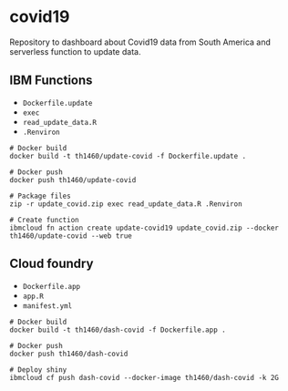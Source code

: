 # covid19

Repository to dashboard about Covid19 data from South America and serverless function to update data.

## IBM Functions

- `Dockerfile.update`
- `exec`
- `read_update_data.R`
- `.Renviron`

```
# Docker build
docker build -t th1460/update-covid -f Dockerfile.update .

# Docker push
docker push th1460/update-covid

# Package files
zip -r update_covid.zip exec read_update_data.R .Renviron

# Create function
ibmcloud fn action create update-covid19 update_covid.zip --docker th1460/update-covid --web true
```

## Cloud foundry

- `Dockerfile.app`
- `app.R`
- `manifest.yml`

```
# Docker build
docker build -t th1460/dash-covid -f Dockerfile.app .

# Docker push
docker push th1460/dash-covid

# Deploy shiny
ibmcloud cf push dash-covid --docker-image th1460/dash-covid -k 2G
```
